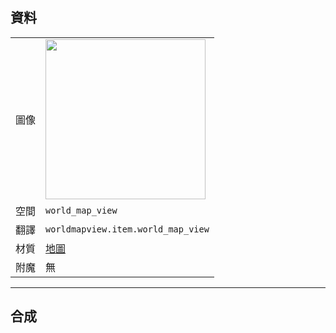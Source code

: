 ## 資料
<table>
<tr><td>圖像</td><td><img src="https://i.imgur.com/w5nzar8.png" width="256"/></td></tr>
<tr><td>空間</td><td><code>world_map_view</code></td></tr>
<tr><td>翻譯</td><td><code>worldmapview.item.world_map_view</code></td></tr>
<tr><td>材質</td><td><a href="https://minecraft.fandom.com/zh/wiki/地图">地圖</a></td></tr>
<tr><td>附魔</td><td>無</td></tr>
</table>
  
---
  
## 合成